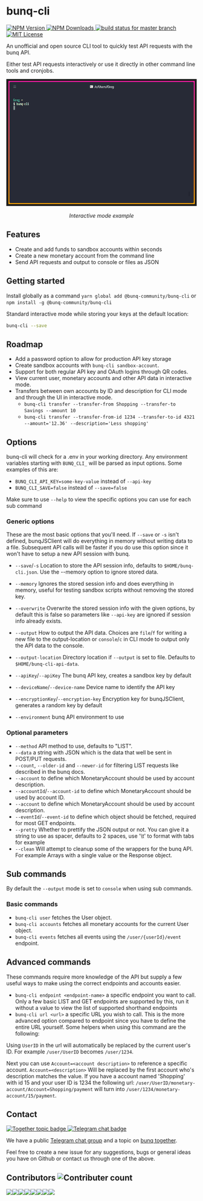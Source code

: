 # bunq-cli

[![NPM  Version](https://img.shields.io/npm/v/@bunq-community/bunq-cli.svg) ](https://github.com/@bunq-community/bunq-cli)
[![NPM Downloads](https://img.shields.io/npm/dt/@bunq-community/bunq-cli.svg) ](https://www.npmjs.com/package/@bunq-community/bunq-cli)
[![build status for master branch](https://api.travis-ci.org/bunqCommunity/bunq-cli.svg?branch=master) ](https://travis-ci.org/bunqCommunity/bunq-cli)
[![MIT License](https://img.shields.io/npm/l/@bunq-community/bunq-cli.svg)](https://github.com/bunqCommunity/bunq-cli/blob/master/LICENSE)

<!--[![codecov](https://codecov.io/gh/bunqCommunity/bunq-cli/branch/master/graph/badge.svg) ](https://codecov.io/gh/bunqCommunity/bunq-cli)-->

An unofficial and open source CLI tool to quickly test API requests with the bunq API.

Either test API requests interactively or use it directly in other command line tools and cronjobs.

<p align="center">
    <img src="./assets/bunq-cli-3.gif" alt="Example usage gif" />
</p>
<p align="center"><i>Interactive mode example</i></p>

## Features

-   Create and add funds to sandbox accounts within seconds
-   Create a new monetary account from the command line
-   Send API requests and output to console or files as JSON

## Getting started

Install globally as a command `yarn global add @bunq-community/bunq-cli` or `npm install -g @bunq-community/bunq-cli`

Standard interactive mode while storing your keys at the default location:

```bash
bunq-cli --save
```

## Roadmap

-   Add a password option to allow for production API key storage
-   Create sandbox accounts with `bunq-cli sandbox-account`.
-   Support for both regular API key and OAuth logins through QR codes.
-   View current user, monetary accounts and other API data in interactive mode.
-   Transfers between own accounts by ID and description for CLI mode and through the UI in interactive mode.
    -   `bunq-cli transfer --transfer-from Shopping --transfer-to Savings --amount 10`
    -   `bunq-cli transfer --transfer-from-id 1234 --transfer-to-id 4321 --amount='12.36' --description='Less shopping'`

## Options

bunq-cli will check for a .env in your working directory. Any environment variables starting with `BUNQ_CLI_` will be parsed as input options. Some examples of this are:

-   `BUNQ_CLI_API_KEY=some-key-value` instead of `--api-key`
-   `BUNQ_CLI_SAVE=false` instead of `--save=false`

Make sure to use `--help` to view the specific options you can use for each sub command

### Generic options

These are the most basic options that you'll need. If `--save` or `-s` isn't defined, bunqJSClient will do everything in memory without writing data to a file. Subsequent API calls will be faster if you do use this option since it won't have to setup a new API session with bunq.

-   `--save`/`-s` Location to store the API session info, defaults to `$HOME/bunq-cli.json`. Use the --memory option to ignore stored data.
-   `--memory` Ignores the stored session info and does everything in memory, useful for testing sandbox scripts without removing the stored key.
-   `--overwrite` Overwrite the stored session info with the given options, by default this is false so parameters like `--api-key` are ignored if session info already exists.
-   `--output` How to output the API data. Choices are `file`/`f` for writing a new file to the output-location or `console`/`c` in CLI mode to output only the API data to the console.
-   `--output-location` Directory location if `--output` is set to file. Defaults to `$HOME/bunq-cli-api-data`.

-   `--apiKey`/`--apiKey` The bunq API key, creates a sandbox key by default
-   `--deviceName`/`--device-name` Device name to identify the API key
-   `--encryptionKey`/`--encryption-key` Encryption key for bunqJSClient, generates a random key by default
-   `--environment` bunq API environment to use

### Optional parameters

-   `--method` API method to use, defaults to "LIST".
-   `--data` a string with JSON which is the data that well be sent in POST/PUT requests.
-   `--count`, `--older-id` and `--newer-id` for filtering LIST requests like described in the bunq docs.
-   `--account` to define which MonetaryAccount should be used by account description.
-   `--accountId`/`--account-id` to define which MonetaryAccount should be used by account ID.
-   `--account` to define which MonetaryAccount should be used by account description.
-   `--eventId`/`--event-id` to define which object should be fetched, required for most GET endpoints.
-   `--pretty` Whether to prettify the JSON output or not. You can give it a string to use as spacer, defaults to 2 spaces, use '\t' to format with tabs for example
-   `--clean` Will attempt to cleanup some of the wrappers for the bunq API. For example Arrays with a single value or the Response object.

## Sub commands

By default the `--output` mode is set to `console` when using sub commands.

### Basic commands

-   `bunq-cli user` fetches the User object.
-   `bunq-cli accounts` fetches all monetary accounts for the current User object.
-   `bunq-cli events` fetches all events using the `/user/{userId}/event` endpoint.

## Advanced commands

These commands require more knowledge of the API but supply a few useful ways to make using the correct endpoints and accounts easier.

-   `bunq-cli endpoint <endpoint-name>` a specific endpoint you want to call. Only a few basic LIST and GET endpoints are supported by this, run it without a value to view the list of supported shorthand endpoints
-   `bunq-cli url <url>` a specific URL you wish to call. This is the more advanced option compared to endpoint since you have to define the entire URL yourself.
    Some helpers when using this command are the following:

Using `UserID` in the url will automatically be replaced by the current user's ID. For example `/user/UserID` becomes `/user/1234`.

Next you can use `Account=<account description>` to reference a specific account. `Account=<description>` Will be replaced by the first account who's description matches the value. If you have a account named 'Shopping' with id 15 and your user ID is 1234 the following url: `/user/UserID/monetary-account/Account=Shopping/payment` will turn into `/user/1234/monetary-account/15/payment`.

## Contact

[![Together topic badge](https://img.shields.io/badge/Together-Discuss-blue.svg) ](https://together.bunq.com/d/6180-bunq-cli-a-new-unofficial-command-line-tool-for-the-bunq-api/11) [![Telegram chat badge](https://img.shields.io/badge/Telegram-Discuss-blue.svg) ](https://t.me/bunqcommunity)

We have a public [Telegram chat group](https://t.me/bunqcommunity) and a topic on [bunq together](https://together.bunq.com/d/5763-bunqdesktop-the-unofficial-free-and-open-source-desktop-application-for-bunq/).

Feel free to create a new issue for any suggestions, bugs or general ideas you have on Github or contact us through one of the above.

## Contributors ![Contributer count](https://img.shields.io/github/contributors/bunqcommunity/bunq-cli.svg)

[![](https://sourcerer.io/fame/crecket/bunqCommunity/bunq-cli/images/0)](https://sourcerer.io/fame/crecket/bunqCommunity/bunq-cli/links/0)[![](https://sourcerer.io/fame/crecket/bunqCommunity/bunq-cli/images/1)](https://sourcerer.io/fame/crecket/bunqCommunity/bunq-cli/links/1)[![](https://sourcerer.io/fame/crecket/bunqCommunity/bunq-cli/images/2)](https://sourcerer.io/fame/crecket/bunqCommunity/bunq-cli/links/2)[![](https://sourcerer.io/fame/crecket/bunqCommunity/bunq-cli/images/3)](https://sourcerer.io/fame/crecket/bunqCommunity/bunq-cli/links/3)[![](https://sourcerer.io/fame/crecket/bunqCommunity/bunq-cli/images/4)](https://sourcerer.io/fame/crecket/bunqCommunity/bunq-cli/links/4)[![](https://sourcerer.io/fame/crecket/bunqCommunity/bunq-cli/images/5)](https://sourcerer.io/fame/crecket/bunqCommunity/bunq-cli/links/5)[![](https://sourcerer.io/fame/crecket/bunqCommunity/bunq-cli/images/6)](https://sourcerer.io/fame/crecket/bunqCommunity/bunq-cli/links/6)[![](https://sourcerer.io/fame/crecket/bunqCommunity/bunq-cli/images/7)](https://sourcerer.io/fame/crecket/bunqCommunity/bunq-cli/links/7)
